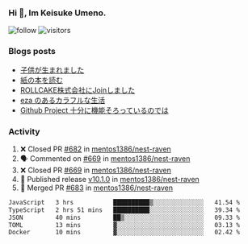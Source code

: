 ### Hi 👋, Im Keisuke Umeno.

<!--
**9renpoto/9renpoto** is a ✨ _special_ ✨ repository because its `README.md` (this file) appears on your GitHub profile.

Here are some ideas to get you started:

- 🔭 I’m currently working on ...
- 🌱 I’m currently learning ...
- 👯 I’m looking to collaborate on ...
- 🤔 I’m looking for help with ...
- 💬 Ask me about ...
- 📫 How to reach me: ...
- 😄 Pronouns: ...
- ⚡ Fun fact: ...
-->

![follow](https://img.shields.io/github/followers/9renpoto?label=Follow&style=social)
![visitors](https://komarev.com/ghpvc/?username=9renpoto&label=Profile%20views&color=0e75b6&style=flat)

### Blogs posts

<!-- BLOG-POST-LIST:START -->
- [子供が生まれました](https://9renpoto.win/entry/2024/04/18/hello-world)
- [紙の本を読む](https://9renpoto.win/entry/2024/02/25/reading-papar-book)
- [ROLLCAKE株式会社にJoinしました](https://9renpoto.win/entry/2024/02/11/join)
- [eza のあるカラフルな生活](https://9renpoto.win/entry/2024/02/01/eza)
- [Github Project 十分に機能そろっているのでは](https://9renpoto.win/entry/2024/01/14/gh-projects)
<!-- BLOG-POST-LIST:END -->

### Activity

<!--START_SECTION:activity-->
1. ❌ Closed PR [#682](https://github.com/mentos1386/nest-raven/pull/682) in [mentos1386/nest-raven](https://github.com/mentos1386/nest-raven)
2. 🗣 Commented on [#669](https://github.com/mentos1386/nest-raven/pull/669#issuecomment-2126046996) in [mentos1386/nest-raven](https://github.com/mentos1386/nest-raven)
3. ❌ Closed PR [#669](https://github.com/mentos1386/nest-raven/pull/669) in [mentos1386/nest-raven](https://github.com/mentos1386/nest-raven)
4. 🚀 Published release [v10.1.0](https://github.com/mentos1386/nest-raven/releases/tag/v10.1.0) in [mentos1386/nest-raven](https://github.com/mentos1386/nest-raven)
5. 🎉 Merged PR [#683](https://github.com/mentos1386/nest-raven/pull/683) in [mentos1386/nest-raven](https://github.com/mentos1386/nest-raven)
<!--END_SECTION:activity-->

<!--START_SECTION:waka-->

```txt
JavaScript   3 hrs           ██████████▒░░░░░░░░░░░░░░   41.54 %
TypeScript   2 hrs 51 mins   ██████████░░░░░░░░░░░░░░░   39.34 %
JSON         40 mins         ██▒░░░░░░░░░░░░░░░░░░░░░░   09.33 %
TOML         13 mins         ▓░░░░░░░░░░░░░░░░░░░░░░░░   03.13 %
Docker       10 mins         ▓░░░░░░░░░░░░░░░░░░░░░░░░   02.42 %
```

<!--END_SECTION:waka-->
